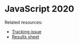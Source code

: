 # JavaScript 2020

Related resources:
- [Tracking issue](https://github.com/HTTPArchive/almanac.httparchive.org/issues/989)
- [Results sheet](https://docs.google.com/spreadsheets/d/1cgXJrFH02SHPKDGD0AelaXAdB3UI7PIb5dlS0dxVtfY/edit#gid=2077755325)